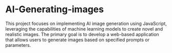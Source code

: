 # AI-Generating-images
This project focuses on implementing AI image generation using JavaScript, leveraging the capabilities of machine learning models to create novel and realistic images. The primary goal is to develop a web-based application that allows users to generate images based on specified prompts or parameters.
